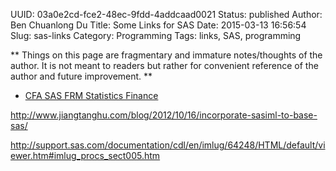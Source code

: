 UUID: 03a0e2cd-fce2-48ec-9fdd-4addcaad0021
Status: published
Author: Ben Chuanlong Du
Title: Some Links for SAS
Date: 2015-03-13 16:56:54
Slug: sas-links
Category: Programming
Tags: links, SAS, programming

**
Things on this page are fragmentary and immature notes/thoughts of the author. 
It is not meant to readers but rather for convenient reference of the author and future improvement.
**
 

- [CFA SAS FRM Statistics Finance](http://duanzy.blogspot.com/)


http://www.jiangtanghu.com/blog/2012/10/16/incorporate-sasiml-to-base-sas/

http://support.sas.com/documentation/cdl/en/imlug/64248/HTML/default/viewer.htm#imlug_procs_sect005.htm
